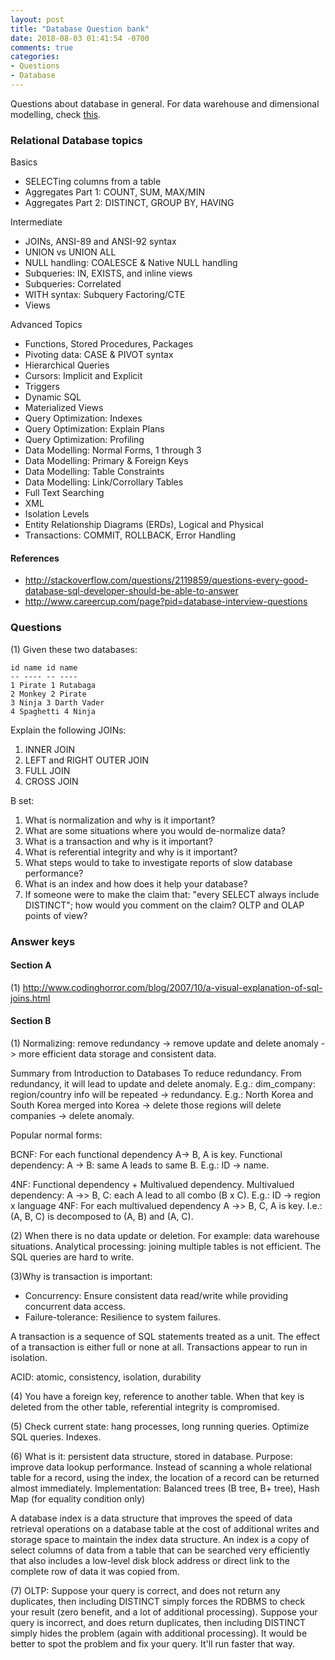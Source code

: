 ```yaml
---
layout: post
title: "Database Question bank"
date: 2018-08-03 01:41:54 -0700
comments: true
categories: 
- Questions
- Database
---
```


Questions about database in general. For data warehouse and dimensional modelling, check [this](/blog/2016/09/15/tutorial-dimensional-modelling/). 

<!--more-->

### Relational Database topics

Basics

* SELECTing columns from a table
* Aggregates Part 1: COUNT, SUM, MAX/MIN
* Aggregates Part 2: DISTINCT, GROUP BY, HAVING

Intermediate

* JOINs, ANSI-89 and ANSI-92 syntax
* UNION vs UNION ALL
* NULL handling: COALESCE & Native NULL handling
* Subqueries: IN, EXISTS, and inline views
* Subqueries: Correlated
* WITH syntax: Subquery Factoring/CTE
* Views

Advanced Topics

* Functions, Stored Procedures, Packages
* Pivoting data: CASE & PIVOT syntax
* Hierarchical Queries
* Cursors: Implicit and Explicit
* Triggers
* Dynamic SQL
* Materialized Views
* Query Optimization: Indexes
* Query Optimization: Explain Plans
* Query Optimization: Profiling
* Data Modelling: Normal Forms, 1 through 3
* Data Modelling: Primary & Foreign Keys
* Data Modelling: Table Constraints
* Data Modelling: Link/Corrollary Tables
* Full Text Searching
* XML
* Isolation Levels
* Entity Relationship Diagrams (ERDs), Logical and Physical
* Transactions: COMMIT, ROLLBACK, Error Handling

#### References

* http://stackoverflow.com/questions/2119859/questions-every-good-database-sql-developer-should-be-able-to-answer
* http://www.careercup.com/page?pid=database-interview-questions

### Questions

(1) Given these two databases:

``` plain Given databases
id name id name 
-- ---- -- ---- 
1 Pirate 1 Rutabaga 
2 Monkey 2 Pirate 
3 Ninja 3 Darth Vader 
4 Spaghetti 4 Ninja
```

Explain the following JOINs:

1. INNER JOIN
1. LEFT and RIGHT OUTER JOIN
1. FULL JOIN
1. CROSS JOIN

B set:

1. What is normalization and why is it important?
2. What are some situations where you would de-normalize data?
3. What is a transaction and why is it important?
4. What is referential integrity and why is it important?
5. What steps would to take to investigate reports of slow database performance?
6. What is an index and how does it help your database?
7. If someone were to make the claim that: "every SELECT always include DISTINCT"; how would you comment on the claim?
OLTP and OLAP points of view?


### Answer keys

#### Section A

(1) http://www.codinghorror.com/blog/2007/10/a-visual-explanation-of-sql-joins.html

#### Section B

(1) Normalizing: remove redundancy -> remove update and delete anomaly -> more efficient data storage and consistent data.

Summary from Introduction to Databases
To reduce redundancy. From redundancy, it will lead to update and delete anomaly.
E.g.: dim_company: region/country info will be repeated -> redundancy.
E.g.: North Korea and South Korea merged into Korea -> delete those regions will delete companies -> delete anomaly.

Popular normal forms:

BCNF: For each functional dependency A-> B, A is key.
Functional dependency: A -> B: same A leads to same B. E.g.: ID -> name.

4NF: Functional dependency + Multivalued dependency.
Multivalued dependency: A ->> B, C: each A lead to all combo (B x C). E.g.: ID -> region x language
4NF: For each multivalued dependency A ->> B, C, A is key. I.e.: (A, B, C) is decomposed to (A, B) and (A, C).

(2) When there is no data update or deletion. For example: data warehouse situations.
Analytical processing: joining multiple tables is not efficient. The SQL queries are hard to write.

(3)Why is transaction is important:

* Concurrency: Ensure consistent data read/write while providing concurrent data access.
* Failure-tolerance: Resilience to system failures.

A transaction is a sequence of SQL statements treated as a unit. The effect of a transaction is either full or none at all.
Transactions appear to run in isolation.

ACID: atomic, consistency, isolation, durability

(4) You have a foreign key, reference to another table.
When that key is deleted from the other table, referential integrity is compromised. 

(5) Check current state: hang processes, long running queries.
Optimize SQL queries.
Indexes.

(6) What is it: persistent data structure, stored in database.
Purpose: improve data lookup performance. 
Instead of scanning a whole relational table for a record, using the index, the location of a record can be returned almost immediately.
Implementation: Balanced trees (B tree, B+ tree), Hash Map (for equality condition only)

A database index is a data structure that improves the speed of data retrieval operations on a database table at the cost of additional writes and storage space to maintain the index data structure.
An index is a copy of select columns of data from a table that can be searched very efficiently that also includes a low-level disk block address or direct link to the complete row of data it was copied from.

(7) OLTP: Suppose your query is correct, and does not return any duplicates, then including DISTINCT simply forces the RDBMS to check your result (zero benefit, and a lot of additional processing).
Suppose your query is incorrect, and does return duplicates, then including DISTINCT simply hides the problem (again with additional processing). 
It would be better to spot the problem and fix your query. 
It'll run faster that way.